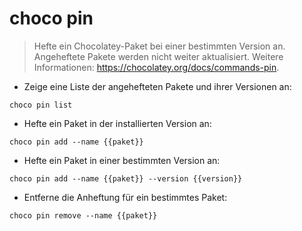 # choco pin

> Hefte ein Chocolatey-Paket bei einer bestimmten Version an.
> Angeheftete Pakete werden nicht weiter aktualisiert.
> Weitere Informationen: <https://chocolatey.org/docs/commands-pin>.

- Zeige eine Liste der angehefteten Pakete und ihrer Versionen an:

`choco pin list`

- Hefte ein Paket in der installierten Version an:

`choco pin add --name {{paket}}`

- Hefte ein Paket in einer bestimmten Version an:

`choco pin add --name {{paket}} --version {{version}}`

- Entferne die Anheftung für ein bestimmtes Paket:

`choco pin remove --name {{paket}}`
